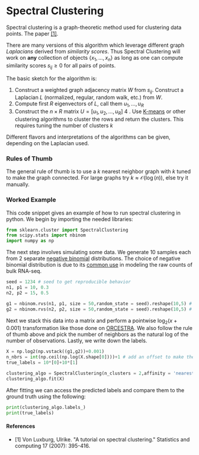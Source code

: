 # Spectral Clustering

Spectral clustering is a graph-theoretic method used for clustering data points. The paper [[1]](#1). 

There are many versions of this algorithm which leverage different graph *Laplacians* derived from *similarity scores*. Thus Spectral Clustering will work on **any** collection of objects $\{x_1,\dots, x_n\}$ as long as one can compute similarity scores $s_{ij}\geq 0$ for all pairs of points. 


The basic sketch for the algorithm is:

1. Construct a weighted graph adjacency matrix $W$ from $s_{ij}$. Construct a Laplacian $L$ (normalized, regular, random walk, etc.) from $W$. 
2.  Compute first $R$ eigenvectors of $L$, call them $u_1, \dots, u_R$ 
3. Construct the $n\times R$ matrix $U=\left[u_1, u_2, \dots, u_R\right]$ 
4 . Use [K-means](./K_Means.md) or other clustering algorithms to cluster the rows and return the clusters. This requires tuning the number of clusters $k$ 


Different flavors and interpretations of the algorithms can be given, depending on the Laplacian used. 

### Rules of Thumb

The general rule of thumb is to use a $k$ nearest neighbor graph with $k$ tuned to make the graph connected. For large graphs try $k\approx \mathcal{O}(\log(n))$, else try it manually. 

### Worked Example

This code snippet gives an example of how to run spectral clustering in python. We begin by importing the needed libraries:

```python
from sklearn.cluster import SpectralClustering
from scipy.stats import nbinom
import numpy as np

```

The next step involves simulating some data. We generate 10 samples each from 2 separate [negative binomial](https://en.wikipedia.org/wiki/Negative_binomial_distribution) distributions. The choice of negative binomial distribution is due to its [common use](https://bioconductor.org/packages/devel/bioc/vignettes/DESeq2/inst/doc/DESeq2.html) in modeling the raw counts of bulk RNA-seq. 

```python
seed = 1234 # seed to get reproducible behavior
n1, p1 = 10, 0.3
n2, p2 = 15, 0.5

g1 = nbinom.rvs(n1, p1, size = 50,random_state = seed).reshape(10,5) # simulated expression for distribution 1
g2 = nbinom.rvs(n2, p2, size = 50,random_state = seed).reshape(10,5) # simulated expression for distribution 2

```

Next we stack this data into a matrix and perform a pointwise $\log_2(x+0.001)$ transformation like those done on [ORCESTRA](https://orcestra.ca). We also follow the rule of thumb above and pick the number of neighbors as the natural log of the number of observations. Lastly, we write down the labels.

```python
X = np.log2(np.vstack((g1,g2))+0.001)
n_nbrs = int(np.ceil(np.log(X.shape[0])))+1 # add an offset to make the graph slightly more dense
true_labels = 10*[0]+10*[1]
```

```python
clustering_algo = SpectralClustering(n_clusters = 2,affinity = 'nearest_neighbors',n_neighbors=n_nbrs)
clustering_algo.fit(X)
```

After fitting we can access the predicted labels and compare them to the ground truth using the following:
```python
print(clustering_algo.labels_)
print(true_labels)
```
#### References
- <a id="1">[1]</a> 
Von Luxburg, Ulrike. "A tutorial on spectral clustering." Statistics and computing 17 (2007): 395-416.
